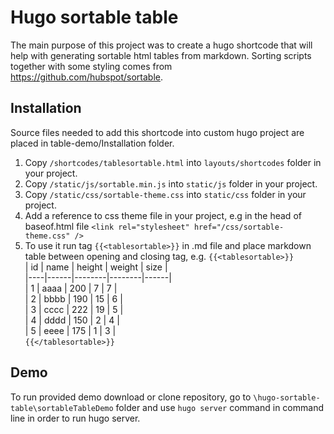 # Hugo sortable table
The main purpose of this project was to create a hugo shortcode that will help with generating sortable html tables from markdown. Sorting scripts together with some styling comes from https://github.com/hubspot/sortable. 
## Installation 
Source files needed to add this shortcode into custom hugo project are placed in table-demo/Installation folder. 
1. Copy `/shortcodes/tablesortable.html` into `layouts/shortcodes` folder in your project. 
2. Copy `/static/js/sortable.min.js` into `static/js` folder in your project. 
3. Copy `/static/css/sortable-theme.css` into `static/css` folder in your project. 
4. Add a reference to css theme file in your project, e.g in the head of baseof.html file 
 `<link rel="stylesheet" href="/css/sortable-theme.css" />`
5. To use it run tag `{{<tablesortable>}}` in .md file and place markdown table between opening and closing tag, e.g. 
`{{<tablesortable>}}`\
| id | name | height | weight | size |\
|----|------|--------|--------|------|\
| 1  | aaaa | 200    | 7      | 7    |\
| 2  | bbbb | 190    | 15     | 6    |\
| 3  | cccc | 222    | 19     | 5    |\
| 4  | dddd | 150    | 2      | 4    |\
| 5  | eeee | 175    | 1      | 3   |\
    `{{</tablesortable>}}`
## Demo
To run provided demo download or clone repository, go to `\hugo-sortable-table\sortableTableDemo` folder and use `hugo server` command in command line in order to run hugo server. 
